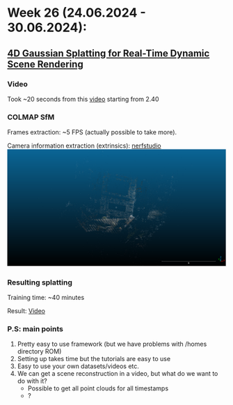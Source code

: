 # Week 26 (24.06.2024 - 30.06.2024):
## [4D Gaussian Splatting for Real-Time Dynamic Scene Rendering](https://arxiv.org/abs/2310.08528)
### Video
Took ~20 seconds from this [video](https://www.youtube.com/watch?v=OBtGcGHLX2I&t=160s) starting from 2.40 
### COLMAP SfM
Frames extraction: ~5 FPS (actually possible to take more).

Camera information extraction (extrinsics): [nerfstudio](https://docs.nerf.studio/quickstart/installation.html)
![COLMAP SfM](./assets/week26/colmap_sfm.png)
### Resulting splatting
Training time: ~40 minutes

Result:
[Video](../data/video_rgb.mp4)
### P.S: main points
1. Pretty easy to use framework (but we have problems with /homes directory ROM)
2. Setting up takes time but the tutorials are easy to use
3. Easy to use your own datasets/videos etc.
4. We can get a scene reconstruction in a video, but what do we want to do with it?
   - Possible to get all point clouds for all timestamps
   - ?